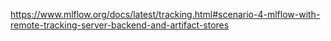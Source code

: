 


https://www.mlflow.org/docs/latest/tracking.html#scenario-4-mlflow-with-remote-tracking-server-backend-and-artifact-stores